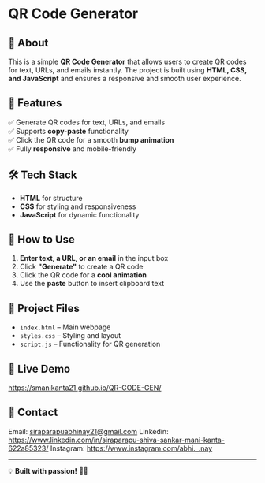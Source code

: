 # QR Code Generator

## 📌 About  
This is a simple **QR Code Generator** that allows users to create QR codes for text, URLs, and emails instantly. The project is built using **HTML, CSS, and JavaScript** and ensures a responsive and smooth user experience.  

## 🎯 Features  
✅ Generate QR codes for text, URLs, and emails  
✅ Supports **copy-paste** functionality  
✅ Click the QR code for a smooth **bump animation**  
✅ Fully **responsive** and mobile-friendly  

## 🛠️ Tech Stack  
- **HTML** for structure  
- **CSS** for styling and responsiveness  
- **JavaScript** for dynamic functionality  

## 🚀 How to Use  
1. **Enter text, a URL, or an email** in the input box  
2. Click **"Generate"** to create a QR code  
3. Click the QR code for a **cool animation**  
4. Use the **paste** button to insert clipboard text  

## 📂 Project Files  
- `index.html` – Main webpage  
- `styles.css` – Styling and layout  
- `script.js` – Functionality for QR generation  

## 🌟 Live Demo  
https://smanikanta21.github.io/QR-CODE-GEN/

## 📩 Contact  
Email: siraparapuabhinay21@gmail.com
Linkedin: https://www.linkedin.com/in/siraparapu-shiva-sankar-mani-kanta-622a85323/
Instagram: https://www.instagram.com/abhi._.nay

---
💡 **Built with passion!** 🎨🔥  
